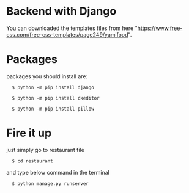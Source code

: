 
# Backend with Django

You can downloaded the templates files from here "https://www.free-css.com/free-css-templates/page249/yamifood".



# Packages

packages you should install are:


```
  $ python -m pip install django
```
```
  $ python -m pip install ckeditor
```
```
  $ python -m pip install pillow
```

# Fire it up
just simply go to restaurant file
```
  $ cd restaurant
```

and type below command in the terminal
```
  $ python manage.py runserver
```
